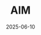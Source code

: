 ---  
layout: startup_page  
title: "AIM"  
id: "aim.vision"  
permalink: "/aimaim.vision06102025/"  
website: "https://www.aim.vision"  
funding_round: ""  
funding_amount: "$50M"  
investors: "Khosla Ventures, General Catalyst, Human Capital, Ironspring Ventures, Mantis, DCVC"  
about: "AIM is the world’s first embodied AI platform for earthmoving machinery, retrofitting heavy equipment like bulldozers and excavators. The company aims to transform the global construction and mining industries by maximizing safety and performance, unlocking value across fleet availability, fuel savings, and optimal site planning. AIM's AI platform enables a wide range of applications from mining essential materials to building infrastructure."  
markets: "Construction, Mining, AI, Technology, Information and Internet"  
hq: "Redmond, Washington, United States"  
founded_year: "2021"  
linkedin: "https://www.linkedin.com/company/aim-intelligent-machines"  
twitter: ""  
instagram: ""  
facebook: ""  
crunchbase: "https://www.crunchbase.com/organization/aim-03b7"  
pitchbook: ""  

date_display: "10-Jun-2025"  
date: "2025-06-10"

# SEO Optimization  
meta_title: "AIM -  Funding ($50M)"  
meta_description: "AIM, AIM is the world’s first embodied AI platform for earthmoving machinery, retrofitting heavy equipment like bulldozers and excavators. The company aims..."  
meta_keywords: "AIM, Construction, Mining, AI, Technology, Information and Internet,  funding"  
canonical_url: "https://startup.projectstartups.com/aimaim.vision06102025/"  
---